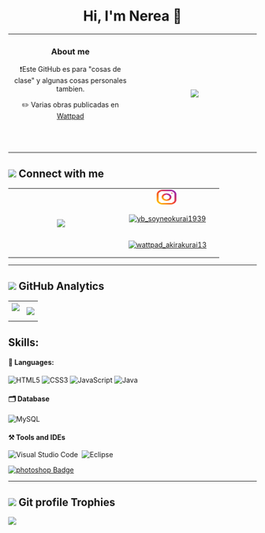 <div align="center">
  <h1 align="center">Hi, I'm Nerea 🐲</h1>
  <table align="center">
  <tr border="none">
  <td width="50%" align="center">
  <h3><img scr="">About me</h3>
  <p>❗Este GitHub es para "cosas de clase" y algunas cosas personales tambien.</p>

  <p>✏️ Varias obras publicadas en <a href="https://www.wattpad.com/user/akirakurai13">Wattpad</a></p> 
  
  <br></br>
  <!-- Imagen Natsu -->
  <td width="50%" align="center">
  <img  align="center"  src="https://i.giphy.com/media/v1.Y2lkPTc5MGI3NjExdHhwb2d1Y3h5ZnppMjZxOTZqeDhzMDVrbjhwbmh4aW5nZ3R3Zjc4MyZlcD12MV9pbnRlcm5hbF9naWZfYnlfaWQmY3Q9Zw/hX3S2CkN91VIc/giphy.gif"/>
  </td>
  </tr>

  </table>


</div>

<!-- Contacta -->
<div>
  
## <img src="https://i.giphy.com/media/v1.Y2lkPTc5MGI3NjExYWVlNTE2MzY5MjMyeHF4bDcxa3Z6dHhranZnZzhmb3NqeWs4d2NzaCZlcD12MV9pbnRlcm5hbF9naWZfYnlfaWQmY3Q9cw/Bnj5T26Chn849WVtBa/giphy.gif" width="50px"> Connect with me
<table align="center">
  <tr border="none">
  <!-- gif batman -->
  <td width="50%" align="center">
  <img  align="center"  src="https://i.giphy.com/media/v1.Y2lkPTc5MGI3NjExZ3lvYmZrZHY2ZXptbWZvOTQ5cnI5MmFpZGR1ajU0bzR6bTFubGh2NCZlcD12MV9pbnRlcm5hbF9naWZfYnlfaWQmY3Q9cw/mtAU9hD8qdrBC/giphy.gif"/>
  </td>
  
  <td align="center">
  <a href="https://www.instagram.com/_soyneokurai_13/" target="blank"><img align="center" src="https://raw.githubusercontent.com/SubhadeepZilong/SubhadeepZilong/main/icons/Social/instagram.svg" alt="instagram|_soyneokurai_13" height="30" width="40" /></a>
  <br>
<a href="https://www.youtube.com/@soyneokurai1939" target="blank"> <img align = "center" src = "https://static-00.iconduck.com/assets.00/youtube-icon-2048x2048-gedp2icy.png" alt= "yb_soyneokurai1939" height="30"  width="30" style="padding: 20px 20px; margin-left: 4px">

<a href="https://www.wattpad.com/user/akirakurai13" target="blank"> <img align = "center" src = "https://i.giphy.com/media/v1.Y2lkPTc5MGI3NjExMmQ2ajUwMWgxeXc0Z2Y0enFiaHJ2enVyNHhnYzNzMDl1NXEzcDdybiZlcD12MV9pbnRlcm5hbF9naWZfYnlfaWQmY3Q9cw/f6PDGsxOJttq64ov6z/giphy.gif" alt= "wattpad_akirakurai13" height="30" width="40" style=" margin-left: 4px">
</td>
  
  
  </tr>
  </table>

</div>

---

<!-- Analisis de GitHub -->
## <img src="https://media.giphy.com/media/iY8CRBdQXODJSCERIr/giphy.gif" width="30px"> GitHub Analytics
<p align="center">
<table align="center">
<tr border="none">
<td width="50%" align="center">
  <img  align="center"  src="https://github-readme-stats.vercel.app/api?username=nereazj544&theme=dark&show_icons=true&count_private=true" />
  <br></br>
</td>
<td width="50%" align="center">
  <img  align="center"  src="https://github-readme-stats.anuraghazra1.vercel.app/api/top-langs/?username=nereazj544&theme=dark&hide_border=false&no-bg=true&no-frame=true&langs_count=10"/>
  </td>
</tr>
</table>

<!-- Habilidades -->
## Skills:

#### 💬 Languages:

![HTML5](https://img.shields.io/badge/HTML5%20-%23E34F26.svg?style=for-the-badge&logo=html5&logoColor=white)
![CSS3](https://img.shields.io/badge/CSS%20-%231572B6.svg?style=for-the-badge&logo=css3&logoColor=white)
![JavaScript](https://img.shields.io/badge/JavaScript%20-%23F7DF1E.svg?style=for-the-badge&logo=javascript&logoColor=black)
![Java](https://img.shields.io/badge/Java-ED8B00?style=for-the-badge&logo=java&logoColor=white)&nbsp;

#### 🗂️ Database
![MySQL](https://img.shields.io/badge/MySQL-00000F?style=for-the-badge&logo=mysql&logoColor=white)&nbsp;

#### ⚒️ Tools and IDEs

![Visual Studio Code](https://img.shields.io/badge/Visual%20Studio%20Code-0078d7.svg?style=for-the-badge&logo=visual-studio-code&logoColor=white)&nbsp;
![Eclipse](https://img.shields.io/badge/Eclipse-FE7A16.svg?style=for-the-badge&logo=Eclipse&logoColor=white)&nbsp;

[![photoshop Badge](https://img.shields.io/badge/-Photoshop-26C9FF?style=flat&logo=Adobe-Photoshop&logoColor=white)](https://github.com/search?q=user%3Azmcx16&type=Repositories)

---
## <img src="https://media.giphy.com/media/QaMcXSekUWx7aogAUr/giphy.gif" width="30" />&nbsp;Git profile Trophies
<img src="https://github-profile-trophy.vercel.app/?username=nereazj544&theme=juicyfresh&no-bg=true" />
